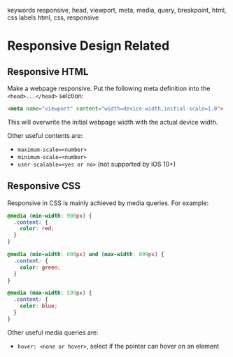 keywords responsive, head, viewport, meta, media, query, breakpoint, html, css
labels html, css, responsive

# Responsive Design Related

## Responsive HTML
Make a webpage responsive. Put the following meta definition into the `<head>...</head>` selction:

```html
<meta name="viewport" content="width=device-width,initial-scale=1.0">
```

This will overwrite the initial webpage width with the actual device width.

Other useful contents are:
* `maximum-scale=<number>`
* `minimum-scale=<number>`
* `user-scalable=<yes or no>` (not supported by iOS 10+)

## Responsive CSS
Responsive in CSS is mainly achieved by media queries. For example:

```css
@media (min-width: 900px) {
  .content: {
    color: red;
  }
}

@media (min-width: 600px) and (max-width: 899px) {
  .content: {
    color: green;
  }
}

@media (max-width: 599px) {
  .content: {
    color: blue;
  }
}
```

Other useful media queries are:
* `hover: <none or hover>`, select if the pointer can hover on an element
